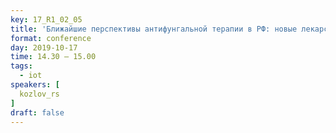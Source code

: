 ```yaml
---
key: 17_R1_02_05
title: 'Ближайшие перспективы антифунгальной терапии в РФ: новые лекарственные формы и новые препараты'
format: conference
day: 2019-10-17
time: 14.30 – 15.00
tags:
  - iot
speakers: [
  kozlov_rs
]
draft: false
---
```

